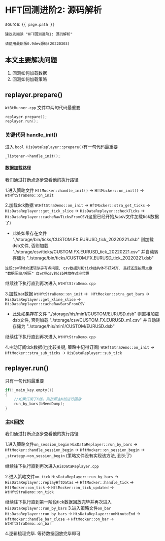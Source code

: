 # HFT回测进阶2: 源码解析

source: `{{ page.path }}`

```tip
建议先阅读 "HFT回测进阶1: 源码解析"

请使用最新版0.9dev源码(20220303)
```

## 本文主要解决问题

1. 回测如何加载数据
2. 回测如何加载策略

## replayer.prepare()

`WtBtRunner.cpp` 文件中两句代码最重要

```cpp
replayer.prepare();
replayer.run();
```

### 关键代码 handle_init()

进入 `bool HisDataReplayer::prepare()`有一句代码最重要

```cpp
_listener->handle_init();
```

#### 数据加载路径

我们通过打断点逐步查看他的执行路径

1.进入策略文件
`HftMocker::handle_init()` -> `HftMocker::on_init()` -> `WtHftStraDemo::on_init`

2.加载tick数据
 `WtHftStraDemo::on_init` -> `HftMocker::stra_get_ticks` -> `HisDataReplayer::get_tick_slice` -> `HisDataReplayer::checkTicks` -> `HisDataReplayer::cacheRawTicksFromCSV`(这里已经开始从csv文件加载tick数据了)
- 此处如果存在文件 "./storage/bin/ticks/CUSTOM.FX.EURUSD_tick_20220221.dsb" 则加载dsb文件, 否则加载 "./storage/csv/ticks/CUSTOM.FX.EURUSD_tick_20220221.csv" 并自动转存储为 "./storage/bin/ticks/CUSTOM.FX.EURUSD_tick_20220221.dsb"

```tip
这段csv转dsb逻辑似乎有点问题, csv数据列和tick结构体不好对齐, 最好还是按照文章 "数据压缩/解压" 自己将csv转dsb并放在对应位置
```

继续往下执行直到再次进入 `WtHftStraDemo.cpp`

3.加载bar数据
`WtHftStraDemo::on_init` -> ` HftMocker::stra_get_bars` -> `HisDataReplayer::get_kline_slice` -> `HisDataReplayer::cacheRawBarsFromCSV`
- 此处如果存在文件 "./storage/his/min1/CUSTOM/EURUSD.dsb" 则直接加载dsb文件, 否则加载 "./storage/csv/CUSTOM.FX.EURUSD_m1.csv" 并自动转存储为 "./storage/his/min1/CUSTOM/EURUSD.dsb"

继续往下执行直到再次进入 `WtHftStraDemo.cpp`

4.主动订阅tick数据(也比较关键, 策略中记得订阅)
`WtHftStraDemo::on_init` -> `HftMocker::stra_sub_ticks` -> `HisDataReplayer::sub_tick`

## replayer.run()

只有一句代码最重要
```cpp
if(!_main_key.empty())
{
    //如果订阅了K线，则按照主K线进行回放
    run_by_bars(bNeedDump);
}
```

### 主K回放

我们通过打断点逐步查看他的执行路径

1.进入策略文件`on_session_begin`
`HisDataReplayer::run_by_bars` -> `HftMocker::handle_session_begin` -> `HftMocker::on_session_begin` -> `_strategy->on_session_begin` (策略文件没有实现该方法, 到头了)

继续往下执行直到再次进入`HisDataReplayer.cpp`

2.进入策略文件`on_tick`
`HisDataReplayer::run_by_bars` -> `HisDataReplayer::replayHftDatas` -> `HftMocker::handle_tick` -> `HftMocker::on_tick` -> `HftMocker::on_tick_updated` -> `WtHftStraDemo::on_tick`

继续往下执行直到第一阶段tick数据回放完毕并再次进入`HisDataReplayer::run_by_bars`
3.进入策略文件`on_bar`
`HisDataReplayer::run_by_bars` -> `HisDataReplayer::onMinuteEnd` -> `HftMocker::handle_bar_close` -> `HftMocker::on_bar` -> `WtHftStraDemo::on_bar`

4.逻辑梳理完毕. 等待数据回放完毕即可